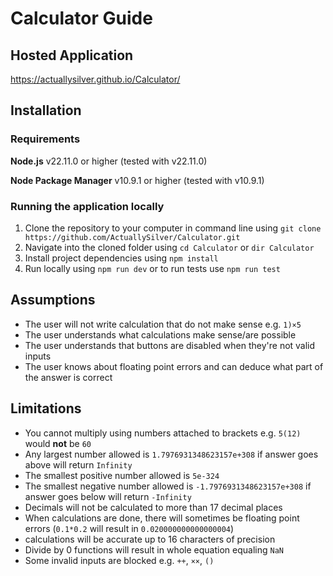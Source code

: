 # Calculator Guide
## Hosted Application
https://actuallysilver.github.io/Calculator/
## Installation
### Requirements
**Node.js** v22.11.0 or higher (tested with v22.11.0)

**Node Package Manager** v10.9.1 or higher (tested with v10.9.1)



### Running the application locally
1. Clone the repository to your computer in command line using 
`git clone https://github.com/ActuallySilver/Calculator.git`
2. Navigate into the cloned folder using `cd Calculator` or `dir Calculator`
3. Install project dependencies using `npm install`
4. Run locally using `npm run dev` or to run tests use `npm run test`

## Assumptions
- The user will not write calculation that do not make sense e.g. `1)×5`
- The user understands what calculations make sense/are possible
- The user understands that buttons are disabled when they're not valid inputs
- The user knows about floating point errors and can deduce what part of the answer is correct
## Limitations
- You cannot multiply using numbers attached to brackets e.g. `5(12)` would **not** be `60`
- Any largest number allowed is `1.7976931348623157e+308` if answer goes above will return `Infinity`
- The smallest positive number allowed is `5e-324`
- The smallest negative number allowed is `-1.7976931348623157e+308` if answer goes below will return `-Infinity`
- Decimals will not be calculated to more than 17 decimal places 
- When calculations are done, there will sometimes be floating point errors (`0.1*0.2` will result in `0.020000000000000004`)
- calculations will be accurate up to 16 characters of precision
- Divide by 0 functions will result in whole equation equaling `NaN`
- Some invalid inputs are blocked e.g. `++`, `××`, `()`

